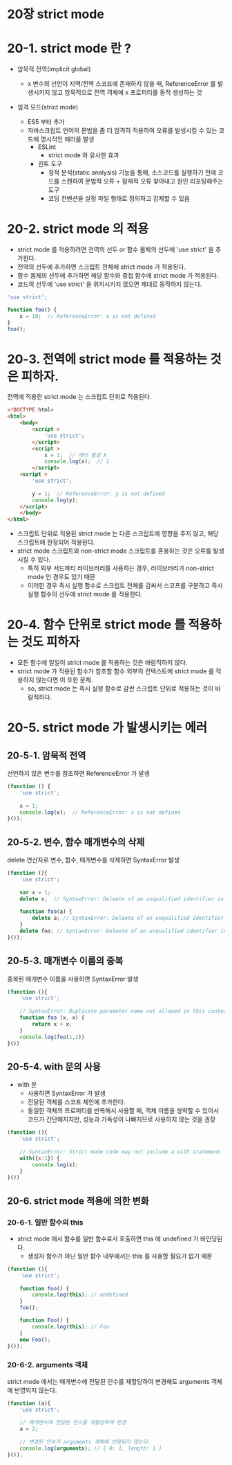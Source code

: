 20장 strict mode
=================================================================


# 20-1. strict mode 란 ?

- 암묵적 전역(implicit global)
  - x 변수의 선언이 지역/전역 스코프에 존재하지 않을 때, ReferenceError 를 발생시키지 않고 암묵적으로 전역 객체에 x 프로퍼티를 동적 생성하는 것


- 엄격 모드(strict mode)
  - ES5 부터 추가
  - 자바스크립트 언어의 문법을 좀 더 엄격히 적용하여 오류를 발생시킬 수 있는 코드에 명시적인 에러를 발생
    - ESLint
      - strict mode 와 유사한 효과
    - 린트 도구
      - 정적 분석(static analysis) 기능을 통해, 소스코드를 실행하기 전에 코드를 스캔하여 문법적 오류 + 잠재적 오류 찾아내고 원인 리포팅해주는 도구
      - 코딩 컨벤션을 설정 파일 형태로 정의하고 강제할 수 있음


# 20-2. strict mode 의 적용

- strict mode 를 적용하려면 전역의 선두 or 함수 몸체의 선두에 'use strict' 을 추가한다.
- 전역의 선두에 추가하면 스크립트 전체에 strict mode 가 적용된다.
- 함수 몸체의 선두에 추가하면 해당 함수와 중첩 함수에 strict mode 가 적용된다.
- 코드의 선두에 'use strict' 을 위치시키지 않으면 제대로 동작하지 않는다.

```javascript
'use strict';

function foo() {
    x = 10;  // ReferenceError: x is not defined
}
foo();
```

# 20-3. 전역에 strict mode 를 적용하는 것은 피하자.

전역에 적용한 strict mode 는 스크립트 단위로 적용된다.

```html
<!DOCTYPE html>
<html>
    <body>
        <script >
            'use strict';
        </script>
        <script >
            x = 1;  // 에러 발생 X
            console.log(x);  // 1
        </script>
    <script >
        'use strict';
        
        y = 1;  // ReferenceError: y is not defined
        console.log(y);
    </script>
    </body>
</html>
```

- 스크립트 단위로 적용된 strict mode 는 다른 스크립트에 영향을 주지 않고, 해당 스크립트에 한정되어 적용된다.
- strict mode 스크립트와 non-strict mode 스크립트를 혼용하는 것은 오류를 발생시킬 수 있다.
  - 특히 외부 서드파티 라이브러리를 사용하는 경우, 라이브러리가 non-strict mode 인 경우도 있기 때문
  - 이러한 경우 즉시 실행 함수로 스크립트 전체를 감싸서 스코프를 구분하고 즉시 실행 함수의 선두에 strict mode 를 적용한다.


# 20-4. 함수 단위로 strict mode 를 적용하는 것도 피하자

- 모든 함수에 일일이 strict mode 를 적용하는 것은 바람직하지 않다.
- strict mode 가 적용된 함수가 참조할 함수 외부의 컨텍스트에 strict mode 를 적용하지 않는다면 이 또한 문제.
  - so, strict mode 는 즉시 실행 함수로 감싼 스크립트 단위로 적용하는 것이 바람직하다.


# 20-5. strict mode 가 발생시키는 에러

## 20-5-1. 암묵적 전역

선언하지 않은 변수를 참조하면 ReferenceError 가 발생

```javascript
(function () {
    'use strict';
    
    x = 1;
    console.log(x);  // ReferenceError: x is not defined
}());
```


## 20-5-2. 변수, 함수 매개변수의 삭제

delete 연산자로 변수, 함수, 매개변수를 삭제하면 SyntaxError 발생

```javascript
(function (){
    'use strict';
    
    var x = 1;
    delete x;  // SyntaxError: Deleete of an unqualified identifier in strict mode
    
    function foo(a) {
        delete a; // SyntaxError: Deleete of an unqualified identifier in strict mode
    }
    delete foo; // SyntaxError: Deleete of an unqualified identifier in strict mode
}());
```

## 20-5-3. 매개변수 이름의 중복

중복된 매개변수 이름을 사용하면 SyntaxError 발생

```javascript
(function (){
    'use strict';
    
    // SyntaxError: Duplicate parameter name not allowed in this context
    function foo (x, x) {
        return x + x;
    }
    console.log(foo(1,2))
}())
```

## 20-5-4. with 문의 사용

- with 문
  - 사용하면 SyntaxError 가 발생
  - 전달된 객체를 스코프 체인에 추가한다.
  - 동일한 객체의 프로퍼티를 반복해서 사용할 때, 객체 이름을 생략할 수 있어서 코드가 간단해지지만, 성능과 가독성이 나빠지므로 사용하지 않는 것을 권장


```javascript
(function (){
    'use strict';
    
    // SyntaxError: Strict mode code may not include a with statement
    with({x:1}) {
        console.log(x);
    }
}())
```
## 20-6. strict mode 적용에 의한 변화

### 20-6-1. 일반 함수의 this

- strict mode 에서 함수를 일반 함수로서 호출하면 this 에 undefined 가 바인딩된다.
  - 생성자 함수가 아닌 일반 함수 내부에서는 this 를 사용할 필요가 없기 때문

```javascript
(function (){
    'use strict';
    
    function foo() {
        console.log(this); // undefined
    }
    foo();

    function Foo() {
        console.log(this); // Foo
    }
    new Foo();
}());
```

### 20-6-2. arguments 객체

strict mode 에서는 매개변수에 전달된 인수를 재할당하여 변경해도 arguments 객체에 반영되지 않는다.

```javascript
(function (a){
    'use strict';
    
    // 매개변수에 전달된 인수를 재할당하여 변경
    a = 2;
    
    // 변경된 인수가 arguments 객체에 반영되지 않는다.
    console.log(arguments); // { 0: 1, length: 1 }
}());
```
























